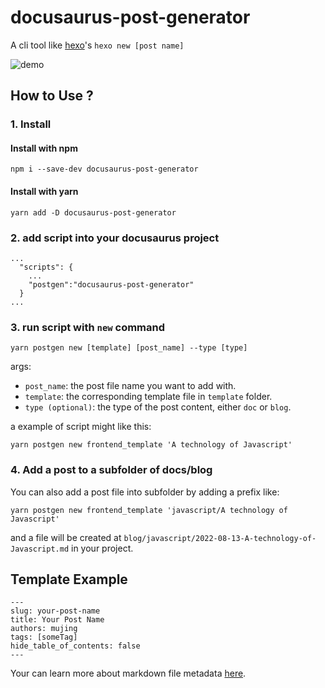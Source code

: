 # docusaurus-post-generator
A cli tool like [hexo](https://hexo.io/docs/writing.html)'s `hexo new [post name]`

![demo](https://user-images.githubusercontent.com/11360957/184494907-0daa1973-d343-40fe-a72b-2fa7819044fa.gif)


## How to Use ?
###  1. Install
#### Install with npm 
`npm i --save-dev docusaurus-post-generator`
#### Install with yarn  
`yarn add -D docusaurus-post-generator`


### 2. add script into your docusaurus project 
```
...
  "scripts": {
    ...
    "postgen":"docusaurus-post-generator"  
  }
...
```


### 3. run script with `new` command

```
yarn postgen new [template] [post_name] --type [type] 
```
args: 
- `post_name`: the post file name you want to add with.
- `template`: the corresponding template file in `template` folder.
- `type (optional)`: the type of the post content, either `doc` or `blog`. 

a example of script might like this: 

```
yarn postgen new frontend_template 'A technology of Javascript' 
```
### 4. Add a post to a subfolder of docs/blog
You can also add a post file into subfolder by adding a prefix like: 

```
yarn postgen new frontend_template 'javascript/A technology of Javascript'
```

and a file will be created at `blog/javascript/2022-08-13-A-technology-of-Javascript.md` in your project.
## Template Example

```
---
slug: your-post-name
title: Your Post Name
authors: mujing
tags: [someTag]
hide_table_of_contents: false
---
```

Your can learn more about markdown file metadata [here](https://docusaurus.io/docs/blog#adding-posts).
